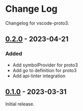 # Change Log

Changelog for vscode-proto3.

## [0.2.0](https://github.com/jeongukjae/vscode-protobuf/releases/tag/v0.2.0) - 2023-04-21

### Added

* Add symbolProvider for proto3
* Add go to definition for proto3
* Add api-linter integration

## [0.1.0](https://github.com/jeongukjae/vscode-protobuf/releases/tag/v0.1.0) - 2023-03-31

Initial release.
